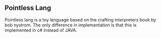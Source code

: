 ## Pointless Lang

Pointless lang is a toy language based on the crafting interpreters book by bob nystrom. The only difference in implementation is that this is implemented in c# instead of JAVA.
